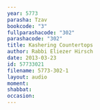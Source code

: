 ```yaml
---
year: 5773
parasha: Tzav
bookcode: "3"
fullparashacode: "302"
parashacode: "302"
title: Kashering Countertops
author: Rabbi Eliezer Hirsch
date: 2013-03-23
id: 57733021
filename: 5773-302-1
layout: audio
moment: 
shabbat: 
occasion: 
---
```

